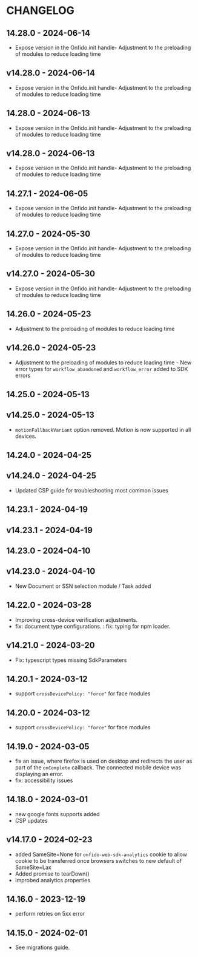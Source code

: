 # CHANGELOG

## 14.28.0 - 2024-06-14

- Expose version in the Onfido.init handle- Adjustment to the preloading of modules to reduce loading time 
## v14.28.0 - 2024-06-14

- Expose version in the Onfido.init handle- Adjustment to the preloading of modules to reduce loading time 
## 14.28.0 - 2024-06-13

- Expose version in the Onfido.init handle- Adjustment to the preloading of modules to reduce loading time 
## v14.28.0 - 2024-06-13

- Expose version in the Onfido.init handle- Adjustment to the preloading of modules to reduce loading time 
## 14.27.1 - 2024-06-05

- Expose version in the Onfido.init handle- Adjustment to the preloading of modules to reduce loading time 
 
## 14.27.0 - 2024-05-30

- Expose version in the Onfido.init handle- Adjustment to the preloading of modules to reduce loading time 
## v14.27.0 - 2024-05-30

- Expose version in the Onfido.init handle- Adjustment to the preloading of modules to reduce loading time 
## 14.26.0 - 2024-05-23

- Adjustment to the preloading of modules to reduce loading time

## v14.26.0 - 2024-05-23

- Adjustment to the preloading of modules to reduce loading time - New error types for `workflow_abandoned` and `workflow_error` added to SDK errors

## 14.25.0 - 2024-05-13

## v14.25.0 - 2024-05-13

- `motionFallbackVariant` option removed. Motion is now supported in all devices.

## 14.24.0 - 2024-04-25

## v14.24.0 - 2024-04-25

- Updated CSP guide for troubleshooting most common issues

## 14.23.1 - 2024-04-19

## v14.23.1 - 2024-04-19

## 14.23.0 - 2024-04-10

## v14.23.0 - 2024-04-10

- New Document or SSN selection module / Task added

## 14.22.0 - 2024-03-28

- Improving cross-device verification adjustments.
- fix: document type configurations.
  : fix: typing for npm loader.

## v14.21.0 - 2024-03-20

- Fix: typescript types missing SdkParameters

## 14.20.1 - 2024-03-12

- support `crossDevicePolicy: "force"` for face modules

## 14.20.0 - 2024-03-12

- support `crossDevicePolicy: "force"` for face modules

## 14.19.0 - 2024-03-05

- fix an issue, where firefox is used on desktop and redirects the user as part of the `onComplete` callback. The connected mobile device was displaying an error.
- fix: accessibility issues

## 14.18.0 - 2024-03-01

- new google fonts supports added
- CSP updates

## v14.17.0 - 2024-02-23

- added SameSite=None for `onfido-web-sdk-analytics` cookie to allow cookie to be transferred once browsers switches to new default of SameSite=Lax
- Added promise to tearDown()
- improbed analytics properties

## 14.16.0 - 2023-12-19

- perform retries on 5xx error

## 14.15.0 - 2024-02-01

- See migrations guide.
